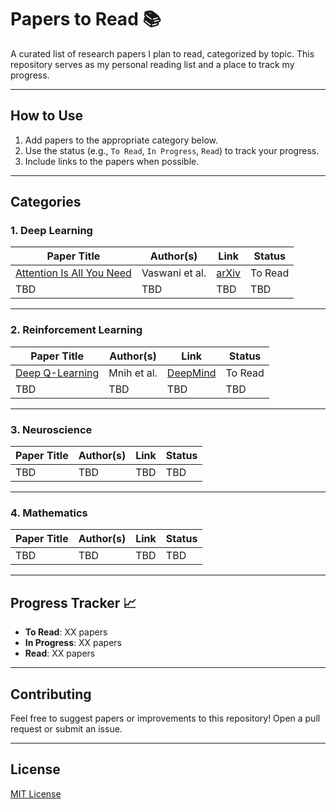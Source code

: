 # Papers to Read 📚

A curated list of research papers I plan to read, categorized by topic. This repository serves as my personal reading list and a place to track my progress.

---

## How to Use
1. Add papers to the appropriate category below.
2. Use the status (e.g., `To Read`, `In Progress`, `Read`) to track your progress.
3. Include links to the papers when possible.

---

## Categories

### 1. **Deep Learning**
| Paper Title | Author(s) | Link | Status |
|-------------|------------|------|--------|
| [Attention Is All You Need](https://arxiv.org/abs/1706.03762) | Vaswani et al. | [arXiv](https://arxiv.org/abs/1706.03762) | To Read |
| TBD | TBD | TBD | TBD |

---

### 2. **Reinforcement Learning**
| Paper Title | Author(s) | Link | Status |
|-------------|------------|------|--------|
| [Deep Q-Learning](https://deepmind.com/research/publications/playing-atari-deep-reinforcement-learning) | Mnih et al. | [DeepMind](https://deepmind.com/research/publications/playing-atari-deep-reinforcement-learning) | To Read |
| TBD | TBD | TBD | TBD |

---

### 3. **Neuroscience**
| Paper Title | Author(s) | Link | Status |
|-------------|------------|------|--------|
| TBD | TBD | TBD | TBD |

---

### 4. **Mathematics**
| Paper Title | Author(s) | Link | Status |
|-------------|------------|------|--------|
| TBD | TBD | TBD | TBD |

---

## Progress Tracker 📈
- **To Read**: XX papers
- **In Progress**: XX papers
- **Read**: XX papers

---

## Contributing
Feel free to suggest papers or improvements to this repository! Open a pull request or submit an issue.

---

## License
[MIT License](LICENSE)

